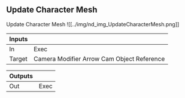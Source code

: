 ## Update Character Mesh
Update Character Mesh
![[../img/nd_img_UpdateCharacterMesh.png]]

|Inputs||
|--|--|
| In | Exec |
| Target | Camera Modifier Arrow Cam Object Reference |

|Outputs||
|--|--|
| Out | Exec |
